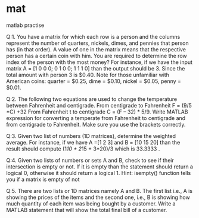 # mat
matlab practise

Q:1. You have a matrix for which each row is a person and the columns represent the number of quarters, nickels, dimes, and pennies that person has (in that order). A value of one in the matrix means that the respective person has a certain coin with him. You are required to determine the row index of the person with the most money? For instance, if we have the input matrix A = [1 0 0 0; 0 1 0 0; 1 1 1 0] than the output should be 3. Since the total amount with person 3 is $0.40.
Note for those unfamiliar with American coins: quarter = $0.25, dime = $0.10, nickel = $0.05, penny = $0.01.

Q:2. The following two equations are used to change the temperature between Fahrenheit and centigrade.
From centigrade to Fahrenheit F = (9/5 *C) +32
From Fahrenheit t to centigrade C = (F – 32) * 5/9.
Write MATLAB expression for converting a temperate from Fahrenheit to centigrade and from centigrade to Fahrenheit. Make sure you use the brackets correctly.

Q:3. Given two list of numbers (1D matrices), determine the weighted average. For instance, if we have A =[1 2 3] and B = [10 15 20] than the result should compute (1*10 + 2*15 + 3*20)/3 which is 33.3333 .

Q:4. Given two lists of numbers or sets A and B, check to see if their intersection is empty or not. If it is empty than the statement should return a logical 0, otherwise it should return a logical 1.
Hint: isempty() function tells you if a matrix is empty of not

Q:5. There are two lists or 1D matrices namely A and B. The first list i.e., A is showing the prices of the items and the second one, i.e., B is showing how much quantity of each item was being bought by a customer. Write a MATLAB statement that will show the total final bill of a customer.
